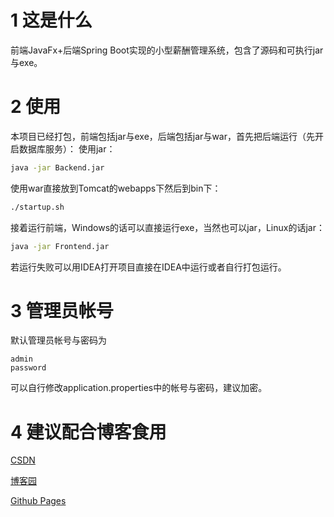 # 1 这是什么
前端JavaFx+后端Spring Boot实现的小型薪酬管理系统，包含了源码和可执行jar与exe。

# 2 使用
本项目已经打包，前端包括jar与exe，后端包括jar与war，首先把后端运行（先开启数据库服务）：
使用jar：
```bash
java -jar Backend.jar
```
使用war直接放到Tomcat的webapps下然后到bin下：
```bash
./startup.sh
```
接着运行前端，Windows的话可以直接运行exe，当然也可以jar，Linux的话jar：
```bash
java -jar Frontend.jar
```
若运行失败可以用IDEA打开项目直接在IDEA中运行或者自行打包运行。

# 3 管理员帐号
默认管理员帐号与密码为
```
admin
password
```
可以自行修改application.properties中的帐号与密码，建议加密。

# 4 建议配合博客食用

[CSDN](https://blog.csdn.net/qq_27525611/article/details/105083135)

[博客园](https://www.cnblogs.com/6b7b5fc3/p/13054733.html)

[Github Pages](https://www.bingling.site/post/javafxspringbootyan-zheng-ma-gong-neng-de-xiao-xing-xin-chou-guan-li-xi-tong/)




